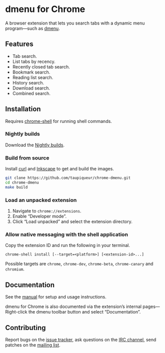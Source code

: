 # dmenu for Chrome

A browser extension that lets you search tabs with a dynamic menu program—such as [dmenu].

[dmenu]: https://tools.suckless.org/dmenu/

## Features

- Tab search.
- List tabs by recency.
- Recently closed tab search.
- Bookmark search.
- Reading list search.
- History search.
- Download search.
- Combined search.

## Installation

Requires [chrome-shell] for running shell commands.

[chrome-shell]: https://github.com/taupiqueur/chrome-shell

### Nightly builds

Download the [Nightly builds].

[Nightly builds]: https://github.com/taupiqueur/chrome-dmenu/releases/nightly

### Build from source

Install [curl] and [Inkscape] to get and build the images.

[curl]: https://curl.se
[Inkscape]: https://inkscape.org

``` sh
git clone https://github.com/taupiqueur/chrome-dmenu.git
cd chrome-dmenu
make build
```

### Load an unpacked extension

1. Navigate to `chrome://extensions`.
2. Enable “Developer mode”.
3. Click “Load unpacked” and select the extension directory.

### Allow native messaging with the shell application

Copy the extension ID and run the following in your terminal.

```
chrome-shell install [--target=<platform>] [<extension-id>...]
```

Possible targets are `chrome`, `chrome-dev`, `chrome-beta`, `chrome-canary` and `chromium`.

## Documentation

See the [manual] for setup and usage instructions.

[Manual]: docs/manual.md

dmenu for Chrome is also documented via the extension’s internal pages—Right-click the dmenu toolbar button
and select “Documentation”.

## Contributing

Report bugs on the [issue tracker],
ask questions on the [IRC channel],
send patches on the [mailing list].

[Issue tracker]: https://github.com/taupiqueur/chrome-dmenu/issues
[IRC channel]: https://web.libera.chat/gamja/#taupiqueur
[Mailing list]: https://github.com/taupiqueur/chrome-dmenu/pulls

